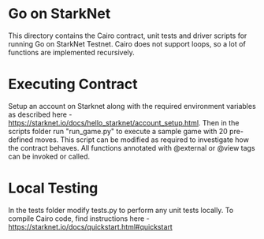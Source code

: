 # Go on StarkNet
This directory contains the Cairo contract, unit tests and driver scripts for running Go on StarkNet Testnet. Cairo does not support loops, so a lot of functions are implemented recursively.  

# Executing Contract
Setup an account on Starknet along with the required environment variables as described here - https://starknet.io/docs/hello_starknet/account_setup.html. Then in the scripts folder run "run_game.py" to execute a sample game with 20 pre-defined moves. This script can be modified as required to investigate how the contract behaves. All functions annotated with @external or @view tags can be invoked or called. 

# Local Testing
In the tests folder modify tests.py to perform any unit tests locally. To compile Cairo code, find instructions here - https://starknet.io/docs/quickstart.html#quickstart 


